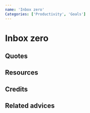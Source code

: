 ```yaml
---
name: 'Inbox zero'
Categories: ['Productivity', 'Goals']
---
```

# Inbox zero

## Quotes

## Resources

## Credits

## Related advices
